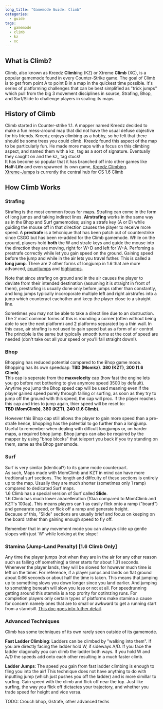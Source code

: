 ```yaml
---
long_title: "Gamemode Guide: Climb"
categories:
  - guide
tags:
  - gamemode
  - climb
  - kz
  - xc
---
```


## What is Climb?

Climb, also known as Kreedz **Climb**ing (KZ) or Xtreme **Climb** (XC), is a popular gamemode found in every Counter-Strike game. The goal of Climb is to get from point A to point B in a map in the quickest time possible. It's series of platforming challenges that can be best simplified as "trick jumps" which pull from the big 3 movement disciplines in source, Strafing, Bhop, and Surf/Slide to challenge players in scaling its maps.

## History of Climb

Climb started in Counter-strike 1.1. A mapper named Kreedz decided to make a fun mess-around map that did not have the usual defuse objective for his friends. Kreedz enjoys climbing as a hobby, so he felt that there should be some trees you could climb. Kreedz found this aspect of the map to be particularly fun. He made more maps with a focus on this climbing aspect, and named them with a kz_ tag as a sort of signature. Eventually they caught on and the kz_ tag stuck!  
It has become so popular that it has branched off into other games like **Half-Life** and even spawned its own game, [Kreedz Climbing](https://store.steampowered.com/app/626680/Kreedz_Climbing/).  
[Xtreme-Jumps](https://xtreme-jumps.eu/news.php) is currently the central hub for CS 1.6 Climb

## How Climb Works

### Strafing

Strafing is the most common focus for maps. Strafing can come in the form of long jumps and taking indirect lines.
**Airstrafing** works in the same way as in the Bhop and Surf gamemodes; using a strafe key (A or D) while guiding the mouse off in that direction causes the player to receive more speed. A **prestrafe** is a tehcnique that has been patch out of counterstrike since CSGO but has been re-added for the Climb gamemode. While on the ground, players hold **both** the W and strafe keys and guide the mouse into the direction they are moving, right for W+D and left for W+A. Perfoming a prestrafe correctly while let you gain speed on the ground. Gaining speed before the jump and while in the air lets you travel futher. This is called a **long jump**. There are 2 other forms of longjump in 1.6 that are more advanced, [countjumps](https://kz-rush.com/en/page/countjump-physics) and [highjumps](https://kz-rush.com/page/highjump-physics).    

Note that since strafing on ground and in the air causes the player to deviate from their intended destination (assuming it is straight in front of them), prestrafing is usually done only before jumps rather than constantly, and long jumps typically incoroporate multiple left and right airstrafes into a jump which counteract eachother and keep the player close to a straight line.    

Sometimes you may not be able to take a direct line due to an obstruction. The 2 most common forms of this is rounding a corner (often without being able to see the next platform) and 2 platforms separated by a thin wall.
In this case, air strafing is not used to gain speed but as a form of air control. The principle is the same but typically smooth turns at the cost of speed are needed (don't take out all your speed or you'll fall straight down!).  

### Bhop

Bhopping has reduced potential compared to the Bhop game mode.  
Bhopping has its own speedcap: **TBD (Momkz)**.      **380 (KZT)**,      **300 (1.6 Climb)**.  
This cap is seperate from the **maxvelocity** cap (how fast the engine lets you go before not bothering to give anymore speed 3500 by default).  
Anytime you jump the Bhop speed cap will be used meaning even if the player gained speed purely through falling or surfing, as soon as they try to jump off the ground with this speed, the cap will proc.
If the player reaches this cap and tries to jump again, thier speed will be reset to:  
**TBD (MomClimb)**,     **380 (KZT)**,       **240 (1.6 Climb)**.  

However this Bhop cap still allows the player to gain more speed than a pre-strafe hence, bhopping has the potential to go further than a longjump. Useful to remember when dealing with diffcult longjumps or, on harder maps, a required bhop jump.
Bhop jumps can also be required by the mapper by using "bhop blocks" that teleport you back if you try standing on them, same as the Bhop gamemode.

### Surf

Surf is very similar (identical?) to its game mode counterpart.  
As such, Maps made with MomClimb and KZT in mind can have more tradtional surf sections. The length and diffculty of these sections is entirely up to the map. Usually they are much shorter (sometimes only 1 ramp) compared to dedicated Surf maps.  
1.6 Climb has a special version of Surf called **Slide**.  
1.6 Climb has much lower airacelleration  (10aa compared to MomClimb and KZT's 100aa). This means players can't as easily flick onto a ramp ("board") and genearate speed, or flick off a ramp and generate height.    
Because of this, "Slide" sections are usually brief and focus on keeping on the board rather than gaining enough speed to fly off.

Remember that in any movement mode you can always slide up gentle slopes with just 'W' while looking at the slope!

### Stamina (Jump-Land Penalty) [1.6 Climb Only]

Any time the player jumps (not when they are in the air for any other reason such as falling off something) a timer starts for about 1.31 seconds.
Whenever the player lands, they will be slowed for however much time is left on the timer.
For reference, if a player jumps and lands on flat ground about 0.66 seconds or about half the time is taken.
This means that jumping up to something slows you down longer since you land earlier. And jumping to something beneath will slow you less or not at all.
For speedrunning getting around this stamnia is a top prority for optimzing runs. For completion players only certain types of platforms make stamina a cause for concern namely ones that are to small or awkward to get a running start from a standsill.
[This doc goes into futher detail](https://kzguide.gitlab.io/techniques/stamina/).

### Advanced Techniques

Climb has some techniques of its own rarely seen outside of its gamemode.

**Fast Ladder Climbing**: Ladders can be climbed by "walking into them". If you are directly facing the ladder hold W, if sideways A/D. If you face the ladder diagonally you can climb the ladder both ways. If you hold W and A/D the speeds add onto each other resulting in a much faster climb.    

**Ladder Jumps**: The speed you gain from fast ladder climbing is enough to fling you into the air! This technique does not have anything to do with inputting jump (which just pushes you off the ladder) and is more simillar to surfing. Gain speed with the climb and flick off near the top. Just like surfing, the way you flick off dictactes your trajectory, and whether you trade speed for height and vice versa.  
  
TODO: Crouch bhop, Gstrafe, other advanced techs
